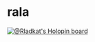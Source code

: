 # rala

[![@Rladkat's Holopin board](https://holopin.io/api/user/board?user=Rladkat)](https://holopin.io/@Rladkat)
